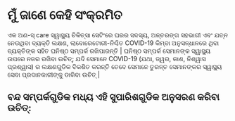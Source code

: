 # ମୁଁ ଜାଣେ କେହି ସଂକ୍ରମିତ

ଏକ ଅଣ-ସ୍ care ସ୍ୱାସ୍ଥ୍ୟ ଚିକିତ୍ସା ସେଟିଂରେ ଘରର ସଦସ୍ୟ, ଅନ୍ତରଙ୍ଗ ସହଭାଗୀ ଏବଂ ଯତ୍ନ ନେଉଥିବା ବ୍ୟକ୍ତି ଲକ୍ଷଣ, ଲାବୋରେଟୋରୀ-ନିଶ୍ଚିତ COVID-19 କିମ୍ବା ଅନୁସନ୍ଧାନରେ ଥିବା ବ୍ୟକ୍ତିଙ୍କ ସହିତ ଘନିଷ୍ଠ ସମ୍ପର୍କ ରଖିପାରନ୍ତି \| ଘନିଷ୍ଠ ସମ୍ପର୍କ ସେମାନଙ୍କ ସ୍ୱାସ୍ଥ୍ୟ ଉପରେ ନଜର ରଖିବା ଉଚିତ୍; ଯଦି ସେମାନେ COVID-19 \(ଯଥା, ଜ୍ୱର, କାଶ, ନିଶ୍ୱାସ ପ୍ରଶ୍ୱାସ\) ର ଲକ୍ଷଣଗୁଡିକ ବିକଶିତ କରନ୍ତି ତେବେ ସେମାନେ ତୁରନ୍ତ ସେମାନଙ୍କର ସ୍ୱାସ୍ଥ୍ୟ ସେବା ପ୍ରଦାନକାରୀଙ୍କୁ ଡାକିବା ଉଚିତ୍ \|

## ବନ୍ଦ ସମ୍ପର୍କଗୁଡିକ ମଧ୍ୟ ଏହି ସୁପାରିଶଗୁଡିକ ଅନୁସରଣ କରିବା ଉଚିତ୍:





